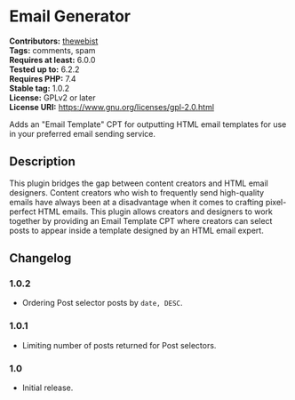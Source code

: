 # Email Generator #
**Contributors:** [thewebist](https://profiles.wordpress.org/thewebist/)  
**Tags:** comments, spam  
**Requires at least:** 6.0.0  
**Tested up to:** 6.2.2  
**Requires PHP:** 7.4  
**Stable tag:** 1.0.2  
**License:** GPLv2 or later  
**License URI:** https://www.gnu.org/licenses/gpl-2.0.html  

Adds an "Email Template" CPT for outputting HTML email templates for use in your preferred email sending service.

## Description ##

This plugin bridges the gap between content creators and HTML email designers. Content creators who wish to frequently send high-quality emails have always been at a disadvantage when it comes to crafting pixel-perfect HTML emails. This plugin allows creators and designers to work together by providing an Email Template CPT where creators can select posts to appear inside a template designed by an HTML email expert.

## Changelog ##

### 1.0.2 ###
* Ordering Post selector posts by `date, DESC`.

### 1.0.1 ###
* Limiting number of posts returned for Post selectors.

### 1.0 ###
* Initial release.